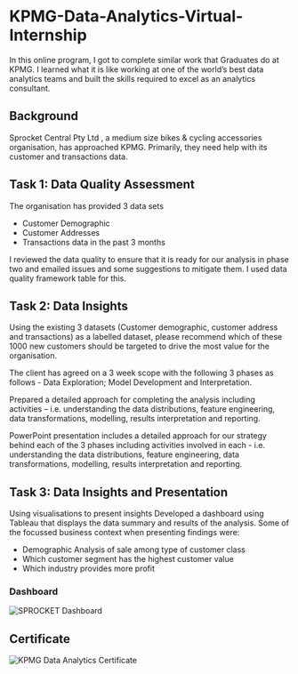 # KPMG-Data-Analytics-Virtual-Internship
In this online program, I got to complete similar work that Graduates do at KPMG. I learned what it is like working at one of the world’s best data analytics teams and built the skills required to excel as an analytics consultant.

## Background

Sprocket Central Pty Ltd  , a medium size bikes & cycling accessories organisation, has approached KPMG. Primarily, they need help with its customer and transactions data. 

## Task 1: Data Quality Assessment
The organisation has provided 3 data sets
- Customer Demographic 
- Customer Addresses
- Transactions data in the past 3 months

I reviewed the data quality to ensure that it is ready for our analysis in phase two and emailed issues and some suggestions to mitigate them.
I used data quality framework table for this.

## Task 2: Data Insights
Using the existing 3 datasets (Customer demographic, customer address and transactions) as a labelled dataset, please recommend which of these 1000 new customers should be targeted to drive the most value for the organisation.

The client has agreed on a 3 week scope with the following 3 phases as follows - Data Exploration;  Model Development and Interpretation.

Prepared a detailed approach for completing the analysis including activities – i.e. understanding the data distributions, feature engineering, data transformations, modelling, results interpretation and reporting. 

PowerPoint presentation includes a detailed approach for our strategy behind each of the 3 phases including activities involved in each - i.e. understanding the data distributions, feature engineering, data transformations, modelling, results interpretation and reporting.

## Task 3: Data Insights and Presentation
Using visualisations to present insights
Developed a dashboard using Tableau that displays the data summary and results of the analysis. Some of the focussed business context when presenting findings were:

- Demographic Analysis of sale among type of customer class
- Which customer segment has the highest customer value
- Which industry provides more profit

### Dashboard
  ![SPROCKET Dashboard](https://github.com/Deepanshu-Gond/KPMG-Data-Analytics-Virtual-Internship/assets/77718765/d20ee5c1-1f06-4af3-9b5b-1b117b249356)


## Certificate
![KPMG Data Analytics Certificate](https://github.com/Deepanshu-Gond/KPMG-Data-Analytics-Virtual-Internship/assets/77718765/4b2cc412-7d8f-48a4-924b-0a02345004e5)


